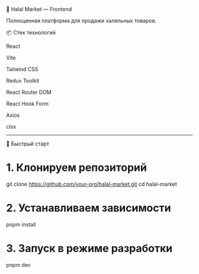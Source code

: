 🕌 Halal Market — Frontend

Полноценная платформа для продажи халяльных товаров.

📦 Стек технологий

React

Vite

Tailwind CSS

Redux Toolkit

React Router DOM

React Hook Form

Axios

clsx



---

🚀 Быстрый старт

# 1. Клонируем репозиторий
git clone https://github.com/your-org/halal-market.git
cd halal-market

# 2. Устанавливаем зависимости
pnpm install

# 3. Запуск в режиме разработки
pnpm dev
